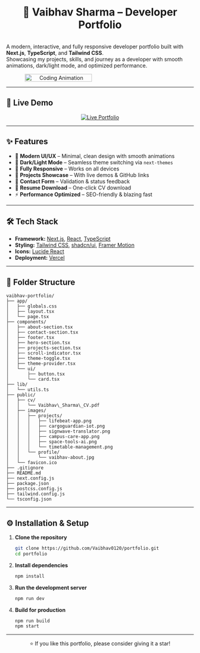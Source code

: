 <h1 align='center'>🌟 Vaibhav Sharma – Developer Portfolio</h1>



<!-- Intro Section -->
<div style="display: flex; flex-wrap: wrap; align-items: center; justify-content: space-between;">

<div style="flex: 1; min-width: 250px;">

A modern, interactive, and fully responsive developer portfolio built with **Next.js**, **TypeScript**, and **Tailwind CSS**.  
Showcasing my projects, skills, and journey as a developer with smooth animations, dark/light mode, and optimized performance.

</div>

<div style="flex: 0 0 40%; min-width: 280px; text-align: center;">

<img src="https://media.giphy.com/media/qgQUggAC3Pfv687qPC/giphy.gif" width="80%" alt="Coding Animation">

</div>
</div>


---

## 🚀 Live Demo

<p align="center">
  <a href="https://portfolio-five-eta-vpsw44dbuu.vercel.app/">
    <img src="https://img.shields.io/badge/View%20Live%20Portfolio-000?style=for-the-badge&logo=vercel&logoColor=white" alt="Live Portfolio">
  </a>
</p>

---

## ✨ Features

- 🎨 **Modern UI/UX** – Minimal, clean design with smooth animations  
- 🌙 **Dark/Light Mode** – Seamless theme switching via `next-themes`  
- 📱 **Fully Responsive** – Works on all devices  
- 💼 **Projects Showcase** – With live demos & GitHub links  
- 📩 **Contact Form** – Validation & status feedback  
- 📄 **Resume Download** – One-click CV download  
- ⚡ **Performance Optimized** – SEO-friendly & blazing fast  

---

## 🛠 Tech Stack

- **Framework:** [Next.js](https://nextjs.org/), [React](https://react.dev/), [TypeScript](https://www.typescriptlang.org/)  
- **Styling:** [Tailwind CSS](https://tailwindcss.com/), [shadcn/ui](https://ui.shadcn.com/), [Framer Motion](https://www.framer.com/motion/)  
- **Icons:** [Lucide React](https://lucide.dev/)  
- **Deployment:** [Vercel](https://vercel.com/)  

---

## 📂 Folder Structure

```
vaibhav-portfolio/
├── app/
│   ├── globals.css
│   ├── layout.tsx
│   └── page.tsx
├── components/
│   ├── about-section.tsx
│   ├── contact-section.tsx
│   ├── footer.tsx
│   ├── hero-section.tsx
│   ├── projects-section.tsx
│   ├── scroll-indicator.tsx
│   ├── theme-toggle.tsx
│   ├── theme-provider.tsx
│   └── ui/
│       ├── button.tsx
│       └── card.tsx
├── lib/
│   └── utils.ts
├── public/
│   ├── cv/
│   │   └── Vaibhav\_Sharma\_CV.pdf
│   ├── images/
│   │   ├── projects/
│   │   │   ├── lifebeat-app.png
│   │   │   ├── cargoguardian-iot.png
│   │   │   ├── signwave-translator.png
│   │   │   ├── campus-care-app.png
│   │   │   ├── space-tools-ai.png
│   │   │   └── timetable-management.png
│   │   └── profile/
│   │       └── vaibhav-about.jpg
│   └── favicon.ico
├── .gitignore
├── README.md
├── next.config.js
├── package.json
├── postcss.config.js
├── tailwind.config.js
└── tsconfig.json

```

---

## ⚙️ Installation & Setup

1. **Clone the repository**
    ```bash
   git clone https://github.com/Vaibhav0120/portfolio.git
   cd portfolio
    ```

2. **Install dependencies**

   ```bash
   npm install
   ```

3. **Run the development server**

   ```bash
   npm run dev
   ```

4. **Build for production**

   ```bash
   npm run build
   npm start
   ```
---

<p align="center">
  ⭐ If you like this portfolio, please consider giving it a star!
</p>

